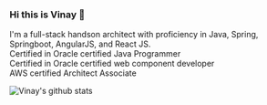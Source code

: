 ### Hi this is Vinay 👋 </br>

I'm a full-stack handson architect with proficiency in Java, Spring, Springboot, AngularJS, and React JS.</br>
Certified in Oracle certified Java Programmer</br>
Certified in Oracle certified web component developer</br>
AWS certified Architect Associate</br>

![Vinay's github stats](https://github-readme-stats.vercel.app/api?username=vinayvinayu&show_icons=true&count_private=true&theme=buefy)

